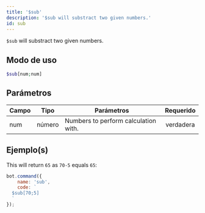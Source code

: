 ```yaml
---
title: '$sub'
description: '$sub will substract two given numbers.'
id: sub
---
```


`$sub` will substract two given numbers.

## Modo de uso

```php
$sub[num;num]
```

## Parámetros

| Campo | Tipo   | Parámetros                           | Requerido |
| ----- | ------ | ------------------------------------ |:---------:|
| num   | número | Numbers to perform calculation with. | verdadera |

## Ejemplo(s)

This will return `65` as `70-5` equals `65`:

```javascript
bot.command({
    name: 'sub',
    code: `
  $sub[70;5]
  `
});
```